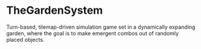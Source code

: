 # TheGardenSystem
Turn-based, tilemap-driven simulation game set in a dynamically expanding garden, where the goal is to make emergent combos out of randomly placed objects.
